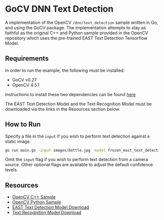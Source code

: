 # GoCV DNN Text Detection

A implementation of the OpenCV `/dnn/text_detection` sample written in Go, and using the GoCV package. The implementation
attempts to stay as faithful as the original C++ and Python sample provided in the OpenCV repository which uses the pre-trained
EAST Text Detection Tensorflow Model.

## Requirements

In order to run the example, the following must be installed:

- GoCV v0.27
- OpenCV 4.5.1

Instructions to install these two dependencies can be found [here](https://gocv.io/getting-started/)

The EAST Text Detection Model and the Text Recognition Model must be downloaded via the links in the Resources section below.

## How to Run

Specify a file in the `input` if you wish to perform text detection against a static image.

```bash
go run main.go -input images/bottle.jpg -model frozen_east_text_detection.pb -ocr CRNN_VGG_BiLSTM_CTC.onnx 
```

Omit the `input` flag if you wish to perform text detection from a camera source. Other optional flags are available
to adjust the default confidence levels.

## Resources

- [OpenCV C++ Sample](https://github.com/opencv/opencv/blob/master/samples/dnn/text_detection.cpp)
- [OpenCV Python Sample](https://github.com/opencv/opencv/blob/master/samples/dnn/text_detection.py)
- [EAST Text Detection Model Download](https://github.com/argman/EAST)
- [Text Recognition Model Download](https://drive.google.com/drive/folders/1cTbQ3nuZG-EKWak6emD_s8_hHXWz7lAr?usp=sharing)